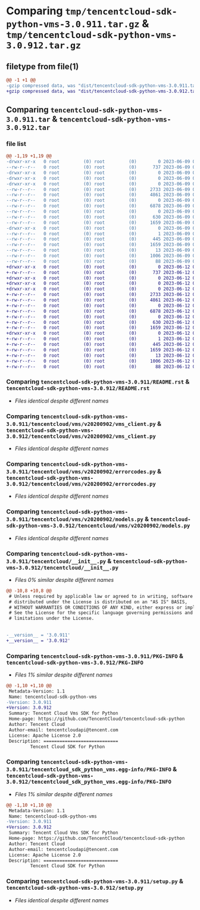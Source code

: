 # Comparing `tmp/tencentcloud-sdk-python-vms-3.0.911.tar.gz` & `tmp/tencentcloud-sdk-python-vms-3.0.912.tar.gz`

## filetype from file(1)

```diff
@@ -1 +1 @@
-gzip compressed data, was "dist/tencentcloud-sdk-python-vms-3.0.911.tar", last modified: Fri Jun  9 02:31:16 2023, max compression
+gzip compressed data, was "dist/tencentcloud-sdk-python-vms-3.0.912.tar", last modified: Mon Jun 12 03:15:58 2023, max compression
```

## Comparing `tencentcloud-sdk-python-vms-3.0.911.tar` & `tencentcloud-sdk-python-vms-3.0.912.tar`

### file list

```diff
@@ -1,19 +1,19 @@
-drwxr-xr-x   0 root         (0) root         (0)        0 2023-06-09 02:31:16.000000 tencentcloud-sdk-python-vms-3.0.911/
--rw-r--r--   0 root         (0) root         (0)      737 2023-06-09 02:31:16.000000 tencentcloud-sdk-python-vms-3.0.911/README.rst
-drwxr-xr-x   0 root         (0) root         (0)        0 2023-06-09 02:31:16.000000 tencentcloud-sdk-python-vms-3.0.911/tencentcloud/
-drwxr-xr-x   0 root         (0) root         (0)        0 2023-06-09 02:31:16.000000 tencentcloud-sdk-python-vms-3.0.911/tencentcloud/vms/
-drwxr-xr-x   0 root         (0) root         (0)        0 2023-06-09 02:31:16.000000 tencentcloud-sdk-python-vms-3.0.911/tencentcloud/vms/v20200902/
--rw-r--r--   0 root         (0) root         (0)     2733 2023-06-09 02:31:16.000000 tencentcloud-sdk-python-vms-3.0.911/tencentcloud/vms/v20200902/vms_client.py
--rw-r--r--   0 root         (0) root         (0)     4861 2023-06-09 02:31:16.000000 tencentcloud-sdk-python-vms-3.0.911/tencentcloud/vms/v20200902/errorcodes.py
--rw-r--r--   0 root         (0) root         (0)        0 2023-06-09 02:31:16.000000 tencentcloud-sdk-python-vms-3.0.911/tencentcloud/vms/v20200902/__init__.py
--rw-r--r--   0 root         (0) root         (0)     6878 2023-06-09 02:31:16.000000 tencentcloud-sdk-python-vms-3.0.911/tencentcloud/vms/v20200902/models.py
--rw-r--r--   0 root         (0) root         (0)        0 2023-06-09 02:31:16.000000 tencentcloud-sdk-python-vms-3.0.911/tencentcloud/vms/__init__.py
--rw-r--r--   0 root         (0) root         (0)      630 2023-06-09 02:31:16.000000 tencentcloud-sdk-python-vms-3.0.911/tencentcloud/__init__.py
--rw-r--r--   0 root         (0) root         (0)     1659 2023-06-09 02:31:16.000000 tencentcloud-sdk-python-vms-3.0.911/PKG-INFO
-drwxr-xr-x   0 root         (0) root         (0)        0 2023-06-09 02:31:16.000000 tencentcloud-sdk-python-vms-3.0.911/tencentcloud_sdk_python_vms.egg-info/
--rw-r--r--   0 root         (0) root         (0)        1 2023-06-09 02:31:16.000000 tencentcloud-sdk-python-vms-3.0.911/tencentcloud_sdk_python_vms.egg-info/dependency_links.txt
--rw-r--r--   0 root         (0) root         (0)      445 2023-06-09 02:31:16.000000 tencentcloud-sdk-python-vms-3.0.911/tencentcloud_sdk_python_vms.egg-info/SOURCES.txt
--rw-r--r--   0 root         (0) root         (0)     1659 2023-06-09 02:31:16.000000 tencentcloud-sdk-python-vms-3.0.911/tencentcloud_sdk_python_vms.egg-info/PKG-INFO
--rw-r--r--   0 root         (0) root         (0)       13 2023-06-09 02:31:16.000000 tencentcloud-sdk-python-vms-3.0.911/tencentcloud_sdk_python_vms.egg-info/top_level.txt
--rw-r--r--   0 root         (0) root         (0)     1006 2023-06-09 02:31:16.000000 tencentcloud-sdk-python-vms-3.0.911/setup.py
--rw-r--r--   0 root         (0) root         (0)       88 2023-06-09 02:31:16.000000 tencentcloud-sdk-python-vms-3.0.911/setup.cfg
+drwxr-xr-x   0 root         (0) root         (0)        0 2023-06-12 03:15:58.000000 tencentcloud-sdk-python-vms-3.0.912/
+-rw-r--r--   0 root         (0) root         (0)      737 2023-06-12 03:15:58.000000 tencentcloud-sdk-python-vms-3.0.912/README.rst
+drwxr-xr-x   0 root         (0) root         (0)        0 2023-06-12 03:15:58.000000 tencentcloud-sdk-python-vms-3.0.912/tencentcloud/
+drwxr-xr-x   0 root         (0) root         (0)        0 2023-06-12 03:15:58.000000 tencentcloud-sdk-python-vms-3.0.912/tencentcloud/vms/
+drwxr-xr-x   0 root         (0) root         (0)        0 2023-06-12 03:15:58.000000 tencentcloud-sdk-python-vms-3.0.912/tencentcloud/vms/v20200902/
+-rw-r--r--   0 root         (0) root         (0)     2733 2023-06-12 03:15:58.000000 tencentcloud-sdk-python-vms-3.0.912/tencentcloud/vms/v20200902/vms_client.py
+-rw-r--r--   0 root         (0) root         (0)     4861 2023-06-12 03:15:58.000000 tencentcloud-sdk-python-vms-3.0.912/tencentcloud/vms/v20200902/errorcodes.py
+-rw-r--r--   0 root         (0) root         (0)        0 2023-06-12 03:15:58.000000 tencentcloud-sdk-python-vms-3.0.912/tencentcloud/vms/v20200902/__init__.py
+-rw-r--r--   0 root         (0) root         (0)     6878 2023-06-12 03:15:58.000000 tencentcloud-sdk-python-vms-3.0.912/tencentcloud/vms/v20200902/models.py
+-rw-r--r--   0 root         (0) root         (0)        0 2023-06-12 03:15:58.000000 tencentcloud-sdk-python-vms-3.0.912/tencentcloud/vms/__init__.py
+-rw-r--r--   0 root         (0) root         (0)      630 2023-06-12 03:15:58.000000 tencentcloud-sdk-python-vms-3.0.912/tencentcloud/__init__.py
+-rw-r--r--   0 root         (0) root         (0)     1659 2023-06-12 03:15:58.000000 tencentcloud-sdk-python-vms-3.0.912/PKG-INFO
+drwxr-xr-x   0 root         (0) root         (0)        0 2023-06-12 03:15:58.000000 tencentcloud-sdk-python-vms-3.0.912/tencentcloud_sdk_python_vms.egg-info/
+-rw-r--r--   0 root         (0) root         (0)        1 2023-06-12 03:15:58.000000 tencentcloud-sdk-python-vms-3.0.912/tencentcloud_sdk_python_vms.egg-info/dependency_links.txt
+-rw-r--r--   0 root         (0) root         (0)      445 2023-06-12 03:15:58.000000 tencentcloud-sdk-python-vms-3.0.912/tencentcloud_sdk_python_vms.egg-info/SOURCES.txt
+-rw-r--r--   0 root         (0) root         (0)     1659 2023-06-12 03:15:58.000000 tencentcloud-sdk-python-vms-3.0.912/tencentcloud_sdk_python_vms.egg-info/PKG-INFO
+-rw-r--r--   0 root         (0) root         (0)       13 2023-06-12 03:15:58.000000 tencentcloud-sdk-python-vms-3.0.912/tencentcloud_sdk_python_vms.egg-info/top_level.txt
+-rw-r--r--   0 root         (0) root         (0)     1006 2023-06-12 03:15:58.000000 tencentcloud-sdk-python-vms-3.0.912/setup.py
+-rw-r--r--   0 root         (0) root         (0)       88 2023-06-12 03:15:58.000000 tencentcloud-sdk-python-vms-3.0.912/setup.cfg
```

### Comparing `tencentcloud-sdk-python-vms-3.0.911/README.rst` & `tencentcloud-sdk-python-vms-3.0.912/README.rst`

 * *Files identical despite different names*

### Comparing `tencentcloud-sdk-python-vms-3.0.911/tencentcloud/vms/v20200902/vms_client.py` & `tencentcloud-sdk-python-vms-3.0.912/tencentcloud/vms/v20200902/vms_client.py`

 * *Files identical despite different names*

### Comparing `tencentcloud-sdk-python-vms-3.0.911/tencentcloud/vms/v20200902/errorcodes.py` & `tencentcloud-sdk-python-vms-3.0.912/tencentcloud/vms/v20200902/errorcodes.py`

 * *Files identical despite different names*

### Comparing `tencentcloud-sdk-python-vms-3.0.911/tencentcloud/vms/v20200902/models.py` & `tencentcloud-sdk-python-vms-3.0.912/tencentcloud/vms/v20200902/models.py`

 * *Files identical despite different names*

### Comparing `tencentcloud-sdk-python-vms-3.0.911/tencentcloud/__init__.py` & `tencentcloud-sdk-python-vms-3.0.912/tencentcloud/__init__.py`

 * *Files 0% similar despite different names*

```diff
@@ -10,8 +10,8 @@
 # Unless required by applicable law or agreed to in writing, software
 # distributed under the License is distributed on an "AS IS" BASIS,
 # WITHOUT WARRANTIES OR CONDITIONS OF ANY KIND, either express or implied.
 # See the License for the specific language governing permissions and
 # limitations under the License.
 
 
-__version__ = '3.0.911'
+__version__ = '3.0.912'
```

### Comparing `tencentcloud-sdk-python-vms-3.0.911/PKG-INFO` & `tencentcloud-sdk-python-vms-3.0.912/PKG-INFO`

 * *Files 1% similar despite different names*

```diff
@@ -1,10 +1,10 @@
 Metadata-Version: 1.1
 Name: tencentcloud-sdk-python-vms
-Version: 3.0.911
+Version: 3.0.912
 Summary: Tencent Cloud Vms SDK for Python
 Home-page: https://github.com/TencentCloud/tencentcloud-sdk-python
 Author: Tencent Cloud
 Author-email: tencentcloudapi@tencent.com
 License: Apache License 2.0
 Description: ============================
         Tencent Cloud SDK for Python
```

### Comparing `tencentcloud-sdk-python-vms-3.0.911/tencentcloud_sdk_python_vms.egg-info/PKG-INFO` & `tencentcloud-sdk-python-vms-3.0.912/tencentcloud_sdk_python_vms.egg-info/PKG-INFO`

 * *Files 1% similar despite different names*

```diff
@@ -1,10 +1,10 @@
 Metadata-Version: 1.1
 Name: tencentcloud-sdk-python-vms
-Version: 3.0.911
+Version: 3.0.912
 Summary: Tencent Cloud Vms SDK for Python
 Home-page: https://github.com/TencentCloud/tencentcloud-sdk-python
 Author: Tencent Cloud
 Author-email: tencentcloudapi@tencent.com
 License: Apache License 2.0
 Description: ============================
         Tencent Cloud SDK for Python
```

### Comparing `tencentcloud-sdk-python-vms-3.0.911/setup.py` & `tencentcloud-sdk-python-vms-3.0.912/setup.py`

 * *Files identical despite different names*

